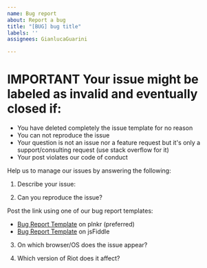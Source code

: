 ```yaml
---
name: Bug report
about: Report a bug
title: "[BUG] bug title"
labels: ''
assignees: GianlucaGuarini

---
```


# IMPORTANT Your issue might be labeled as invalid and eventually closed if:

   - You have deleted completely the issue template for no reason
   - You can not reproduce the issue
   - Your question is not an issue nor a feature request but it's only a support/consulting request (use stack overflow for it)
   - Your post violates our code of conduct

Help us to manage our issues by answering the following: 

1. Describe your issue:




2. Can you reproduce the issue?

  Post the link using one of our bug report templates:
  - [Bug Report Template](http://riotjs.com/examples/plunker/?app=bug-reporter) on plnkr (preferred)
  - [Bug Report Template](http://jsfiddle.net/gianlucaguarini/86m9uepL/) on jsFiddle

3. On which browser/OS does the issue appear?

4. Which version of Riot does it affect?
